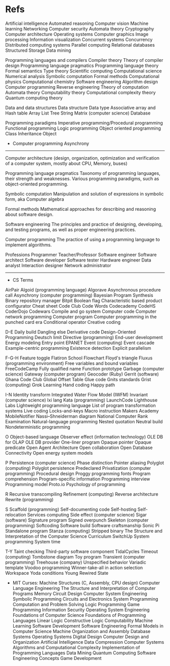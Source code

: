 # Refs


Artificial intelligence
Automated reasoning
Computer vision
Machine learning
Networking
Computer security
Automata theory
Cryptography
Computer architecture
Operating systems
Computer graphics
Image processing
Information visualization
Concurrent systems
Concurrency
Distributed computing systems
Parallel computing
Relational databases
Structured Storage
Data mining

Programming languages and compilers
  Compiler theory
  Theory of compiler design
  Programming language pragmatics
  Programming language theory
  Formal semantics
  Type theory
  Scientific computing
  Computational science
  Numerical analysis
Symbolic computation
Formal methods
Computational physics
Computational chemistry
Software engineering
Algorithm design
Computer programming
Reverse engineering
Theory of computation
Automata theory
Computability theory
Computational complexity theory
Quantum computing theory



Data and data structures
  Data structure
  Data type
  Associative array and Hash table
  Array
  List
  Tree
  String
  Matrix (computer science)
  Database

Programming paradigms
  Imperative programming/Procedural programming
  Functional programming
  Logic programming
  Object oriented programming
    Class
    Inheritance
    Object

* Computer programming
Asynchrony



---

  Computer architecture
    (design, organization, optimization and verification of a computer system, mostly about CPU, Memory, buses)

  Programming language pragmatics
    Taxonomy of programming languages, their strength and weaknesses. Various programming paradigms, such as object-oriented programming.

  Symbolic computation
    Manipulation and solution of expressions in symbolic form, aka Computer algebra

  Formal methods
    Mathematical approaches for describing and reasoning about software design.

  Software engineering
    The principles and practice of designing, developing, and testing programs, as well as proper engineering practices.

  Computer programming
    The practice of using a programming language to implement algorithms.

  Professions
    Programmer
    Teacher/Professor
    Software engineer
    Software architect
    Software developer
    Software tester
    Hardware engineer
    Data analyst
    Interaction designer
    Network administrator

---

* CS Terms

AirPair
Algoid (programming language)
Algorave
Asynchronous procedure call
Asynchrony (computer programming)
Bayesian Program Synthesis
Binary repository manager
Bitpit
Boolean flag
Characteristic based product configurator
Cheat sheet
Code Club
Code Words
Codecademy
CodeHS
CoderDojo
Codewars
Compile and go system
Computer code
Computer network programming
Computer program
Computer programming in the punched card era
Conditional operator
Creative coding

D-E
Daily build
Dangling else
Derivative code
Design-Oriented Programming
Deutsch limit
Directive (programming)
End-user development
Energy modeling
Entry point
EPANET
Event (computing)
Event cascade
Example-centric programming
Existence detection
Explicit parallelism

F-G-H
Feature toggle
Flatiron School
Flowchart
Floyd's triangle
Fluxus (programming environment)
Free variables and bound variables
FreeCodeCamp
Fully qualified name
Function prototype
Garbage (computer science)
Gateway (computer program)
Geocoder (Ruby)
Gerrit (software)
Ghana Code Club
Global Offset Table
Glue code
Gnits standards
Grist (computing)
Grok Learning
Hand coding
Happy path

I-N
Identity transform
Integrated Water Flow Model (IWFM)
Invariant (computer science)
Ixi lang
Kata (programming)
LaunchCode
Lighthouse Labs
Lightweight programming language
List of program transformation systems
Live coding
Locks-and-keys
Macro instruction
Makers Academy
MobileNotifier
Nassi–Shneiderman diagram
National Computer Rank Examination
Natural-language programming
Nested quotation
Neutral build
Nondeterministic programming

O
Object-based language
Observer effect (information technology)
OLE DB for OLAP
OLE DB provider
One-liner program
Opaque pointer
Opaque predicate
Open Agent Architecture
Open collaboration
Open Database Connectivity
Open energy system models

P
Persistence (computer science)
Phase distinction
Pointer aliasing
Polyglot (computing)
Polyglot persistence
Predeclared
Privatization (computer programming)
Procedural design
Proggy programming fonts
Program comprehension
Program-specific information
Programming interview
Programming model
Proto.io
Psychology of programming

R
Recursive transcompiling
Refinement (computing)
Reverse architecture
Rewrite (programming)

S
Scaffold (programming)
Self-documenting code
Self-hosting
Self-relocation
Services computing
Side effect (computer science)
Sigar (software)
Signature program
Signed overpunch
Skeleton (computer programming)
Softcoding
Software build
Software craftsmanship
Sonic Pi
Standalone program
Stanza (computing)
Stripped binary
The Structure and Interpretation of the Computer Science Curriculum
SwitchUp
System programming
System time

T-Y
Taint checking
Third-party software component
TidalCycles
Timeout (computing)
Tombstone diagram
Toy program
Transient (computer programming)
Treehouse (company)
Unspecified behavior
Variadic template
Voodoo programming
Winner-take-all in action selection
Workspace
Yoda conditions
Young Rewired State



* MIT Curses:
Machine Structures (C, Assembly, CPU design)
Computer Language Engineering
The Structure and Interpretation of Computer Programs
Memory Circuit Design
Computer System Engineering
Symbolic Programming
Circuits and Electronics
System Programming
Computation and Problem Solving
Logic Programming
Game Programming
Information Security
Operating System Engineering
Foundations of Computer Science
Foundations of Programming Languages
Linear Logic
Constructive Logic
Computability
Machine Learning
Software Development
Software Engineering
Formal Models in Computer Science
Machine Organization and Assembly
Database Systems
Operating Systems
Digital Design
Computer Design and Organization
Artificial Intelligence
Data Compression
Computer Systems
Algorithms and Computational Complexity
Implementation of Programming Languages
Data Mining
Quantum Computing
Software Engineering Concepts
Game Development
